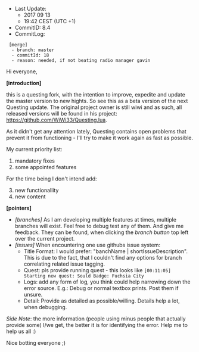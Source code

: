 - Last Update: 
    - 2017 09 13
    - 19:42 CEST  (UTC +1)
- CommitID: 8.4
- CommitLog: 
```
 [merge]
  - branch: master
  - commitId: 18
  - reason: needed, if not beating radio manager gavin
```
Hi everyone,

**[introduction]**

this is a questing fork, with the intention to improve, expedite and update the master version to new hights.
So see this as a beta version of the next Questing update. The original project owner is still wiwi and as such,
all released versions will be found in his project: https://github.com/WiWi33/Questing.lua.

As it didn't get any attention lately, Questing contains open problems that prevent it from functioning - I'll
try to make it work again as fast as possible.

My current priority list:
1. mandatory fixes
2. some appointed features

For the time being I don't intend add:

3. new functionallity
4. new content

**[pointers]**
- _[branches]_ As I am developing multiple features at times, multiple branches will exist. Feel free to
debug test any of them. And give me feedback. They can be found, when clicking the *branch button* top left
over the current project.
- _[issues]_ When encountering one use githubs issue system:
    - Title Format: I would prefer: "banchName | shortIssueDescription". This is due to the fact, that I couldn't find
    any options for branch correlating related issue tagging.
    - Quest: pls provide running quest - this looks like `[00:11:05] Starting new quest: Sould Badge: Fuchsia City`
    - Logs: add any form of log, you think could help narrowing down the error source. E.g.: Debug or normal textbox
    prints. Post them if unsure.
    - Detail: Provide as detailed as possible/willing. Details help a lot, when debugging.

_Side Note_: the more information (people using minus people that actually provide some) I/we get, the better it is for
identifying the error. Help me to help us all :)

Nice botting everyone ;)